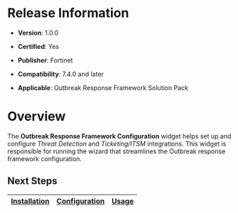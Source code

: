 # Release Information

- **Version**: 1.0.0

- **Certified**: Yes

- **Publisher**: Fortinet  

- **Compatibility**: 7.4.0 and later

- **Applicable**: Outbreak Response Framework Solution Pack

# Overview

The **Outbreak Response Framework Configuration** widget helps set up and configure *Threat Detection* and *Ticketing/ITSM* integrations. This widget is responsible for running the wizard that streamlines the Outbreak response framework configuration.

## Next Steps

| [Installation](./docs/setup.md#installation) | [Configuration](./docs/setup.md#configuration) | [Usage](./docs/usage.md) |
|----------------------------------------------|------------------------------------------------|--------------------------|
